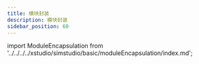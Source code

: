 ```yaml
---
title: 模块封装
description: 模块封装
sidebar_position: 60
---
```


import ModuleEncapsulation from '../../../../xstudio/simstudio/basic/moduleEncapsulation/index.md';

<ModuleEncapsulation />